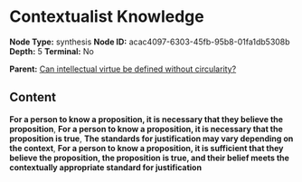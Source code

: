 # Contextualist Knowledge

**Node Type:** synthesis
**Node ID:** acac4097-6303-45fb-95b8-01fa1db5308b
**Depth:** 5
**Terminal:** No

**Parent:** [Can intellectual virtue be defined without circularity?](can-intellectual-virtue-be-defined-without-circularity-antithesis-ca490f51-b017-4854-8cbf-12474fc34fd4.md)

## Content

**For a person to know a proposition, it is necessary that they believe the proposition**, **For a person to know a proposition, it is necessary that the proposition is true**, **The standards for justification may vary depending on the context**, **For a person to know a proposition, it is sufficient that they believe the proposition, the proposition is true, and their belief meets the contextually appropriate standard for justification**
